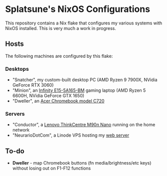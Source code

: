 # Splatsune's NixOS Configurations

This repository contains a Nix flake that configures my various systems with NixOS installed. This is very much a work in progress.

## Hosts

The following machines are configured by this flake:

### Desktops
- "Snatcher", my custom-built desktop PC (AMD Ryzen 9 7900X, NVidia GeForce RTX 3060)
- "Minion", an [Infinity E15-5A165-BM](https://www.infinitygaming.com.au/product/e15-5a165-bm/) gaming laptop (AMD Ryzen 5 6600H, NVidia GeForce GTX 1650)
- "Dweller", an [Acer Chromebook model C720](https://www.intel.com/content/dam/www/public/us/en/documents/brochures/acer-chromebook-c720-datasheet.pdf)

### Servers
- "Conductor", a [Lenovo ThinkCentre M90n Nano](https://www.lenovo.com/au/en/p/desktops/thinkcentre/m-series-tiny/thinkcentre-m90n-1/11tc1mnm93n) running on the home network
- "NeurarioDotCom", a Linode VPS hosting my [web server](https://neurario.com)

## To-do
- **Dweller** - map Chromebook buttons (fn media/brightness/etc keys) without losing out on F1-F12 functions
